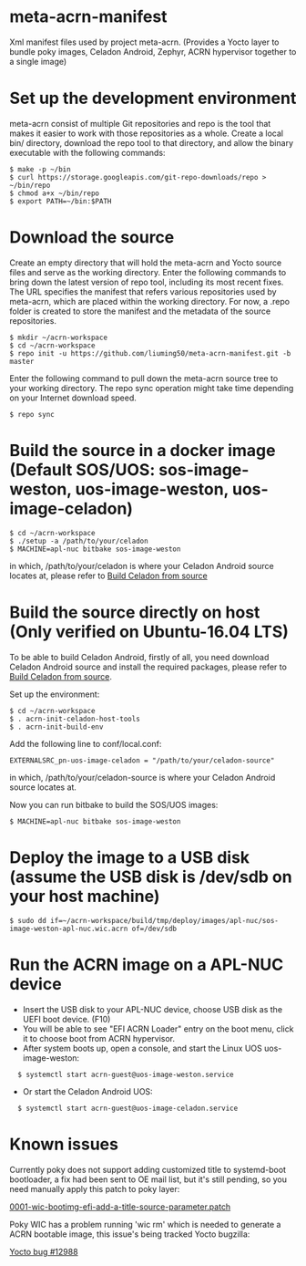 # meta-acrn-manifest
Xml manifest files used by project meta-acrn. (Provides a Yocto layer to bundle poky images, Celadon Android, Zephyr, ACRN hypervisor together to a single image)


# Set up the development environment

meta-acrn consist of multiple Git repositories and repo is the tool that makes it easier to work with those repositories as a whole. Create a local bin/ directory, download the repo tool to that directory, and allow the binary executable with the following commands:

```
$ make -p ~/bin
$ curl https://storage.googleapis.com/git-repo-downloads/repo > ~/bin/repo
$ chmod a+x ~/bin/repo
$ export PATH=~/bin:$PATH
```


# Download the source

Create an empty directory that will hold the meta-acrn and Yocto source files and serve as the working directory. Enter the following commands to bring down the latest version of repo tool, including its most recent fixes. The URL specifies the manifest that refers various repositories used by meta-acrn, which are placed within the working directory. For now, a .repo folder is created to store the manifest and the metadata of the source repositories.

```
$ mkdir ~/acrn-workspace
$ cd ~/acrn-workspace
$ repo init -u https://github.com/liuming50/meta-acrn-manifest.git -b master
```

Enter the following command to pull down the meta-acrn source tree to your working directory. The repo sync operation might take time depending on your Internet download speed.

```
$ repo sync
```


# Build the source in a docker image (Default SOS/UOS: sos-image-weston, uos-image-weston, uos-image-celadon)

```
$ cd ~/acrn-workspace
$ ./setup -a /path/to/your/celadon
$ MACHINE=apl-nuc bitbake sos-image-weston
```

in which, /path/to/your/celadon is where your Celadon Android source locates at, please refer to [Build Celadon from source](https://01.org/projectceladon/documentation/getting_started/build-source)


# Build the source directly on host (Only verified on Ubuntu-16.04 LTS)

To be able to build Celadon Android, firstly of all, you need download Celadon Android source and install the required packages, please refer to [Build Celadon from source](https://01.org/projectceladon/documentation/getting_started/build-source).

Set up the environment:

```
$ cd ~/acrn-workspace
$ . acrn-init-celadon-host-tools
$ . acrn-init-build-env
```

Add the following line to conf/local.conf:
```
EXTERNALSRC_pn-uos-image-celadon = "/path/to/your/celadon-source"
```

in which, /path/to/your/celadon-source is where your Celadon Android source locates at.

Now you can run bitbake to build the SOS/UOS images:
```
$ MACHINE=apl-nuc bitbake sos-image-weston
```


# Deploy the image to a USB disk (assume the USB disk is /dev/sdb on your host machine)

```
$ sudo dd if=~/acrn-workspace/build/tmp/deploy/images/apl-nuc/sos-image-weston-apl-nuc.wic.acrn of=/dev/sdb
```


# Run the ACRN image on a APL-NUC device

- Insert the USB disk to your APL-NUC device, choose USB disk as the UEFI boot device. (F10)
- You will be able to see "EFI ACRN Loader" entry on the boot menu, click it to choose boot from ACRN hypervisor.
- After system boots up, open a console, and start the Linux UOS uos-image-weston:

```
  $ systemctl start acrn-guest@uos-image-weston.service
```

- Or start the Celadon Android UOS:
```
  $ systemctl start acrn-guest@uos-image-celadon.service
```


# Known issues

Currently poky does not support adding customized title to systemd-boot bootloader, a fix had been sent to OE mail list, but it's still pending, so you need manually apply this patch to poky layer:

[0001-wic-bootimg-efi-add-a-title-source-parameter.patch](https://patchwork.openembedded.org/patch/155888/)

Poky WIC has a problem running 'wic rm' which is needed to generate a ACRN bootable image, this issue's being tracked Yocto bugzilla:

[Yocto bug #12988](https://bugzilla.yoctoproject.org/show_bug.cgi?id=12988)
